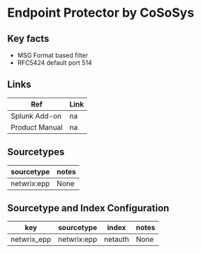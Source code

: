 # Endpoint Protector by CoSoSys

## Key facts

* MSG Format based filter
* RFC5424 default port 514

## Links

| Ref            | Link                                                                                                    |
|----------------|---------------------------------------------------------------------------------------------------------|
| Splunk Add-on  | na                                                               |
| Product Manual | na |

## Sourcetypes

| sourcetype | notes                                                                                                   |
|------------|---------------------------------------------------------------------------------------------------------|
| netwrix:epp  |  None                                                                                                    |

## Sourcetype and Index Configuration

| key       | sourcetype | index  | notes          |
|-----------|------------|--------|----------------|
| netwrix_epp | netwrix:epp  | netauth | None     |